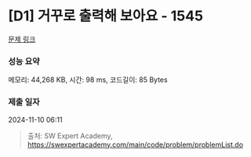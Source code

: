 # [D1] 거꾸로 출력해 보아요 - 1545 

[문제 링크](https://swexpertacademy.com/main/code/problem/problemDetail.do?contestProbId=AV2gbY0qAAQBBAS0) 

### 성능 요약

메모리: 44,268 KB, 시간: 98 ms, 코드길이: 85 Bytes

### 제출 일자

2024-11-10 06:11



> 출처: SW Expert Academy, https://swexpertacademy.com/main/code/problem/problemList.do